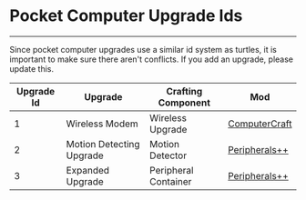 # Pocket Computer Upgrade Ids
-----------------------------

Since pocket computer upgrades use a similar id system as turtles, it is important to make sure there aren't conflicts. If you add an upgrade, please update this.

|Upgrade Id|Upgrade|Crafting Component|Mod|
|----------|-------|------------------|---|
|1|Wireless Modem|Wireless Upgrade|[ComputerCraft](http://computercraft.info)|
|2|Motion Detecting Upgrade|Motion Detector|[Peripherals++](http://www.computercraft.info/forums2/index.php?/topic/20903-)|
|3|Expanded Upgrade|Peripheral Container|[Peripherals++](http://www.computercraft.info/forums2/index.php?/topic/20903-)|
